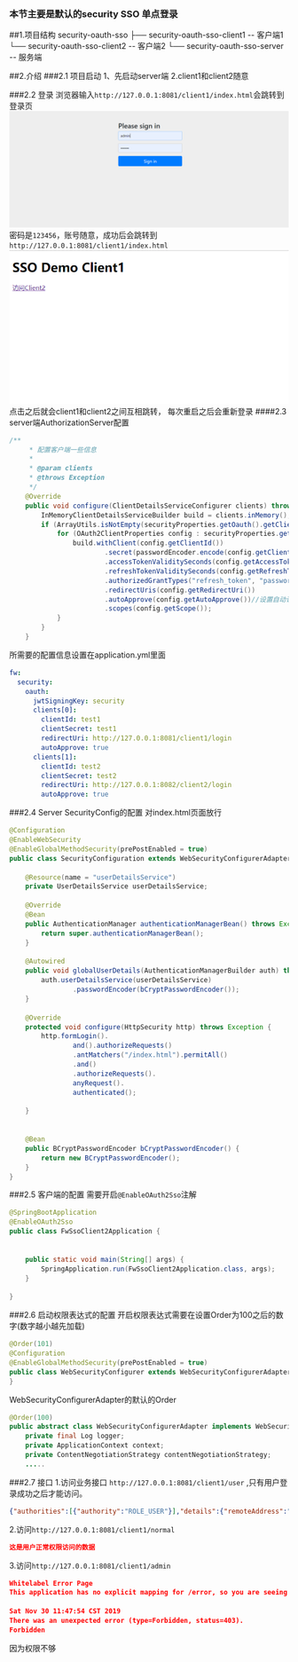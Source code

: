  ### 本节主要是默认的security SSO 单点登录
 

 
##1.项目结构
security-oauth-sso
├── security-oauth-sso-client1 -- 客户端1
└── security-oauth-sso-client2 -- 客户端2
└── security-oauth-sso-server -- 服务端
     
##2.介绍
###2.1 项目启动
       1、先启动server端
       2.client1和client2随意

###2.2 登录
浏览器输入`http://127.0.0.1:8081/client1/index.html`会跳转到登录页
![login](images/login.png)
 密码是`123456`，账号随意，成功后会跳转到`http://127.0.0.1:8081/client1/index.html`
![client1](images/client1.png)
点击之后就会client1和client2之间互相跳转，
每次重启之后会重新登录
####2.3 server端AuthorizationServer配置
```java
/**
     * 配置客户端一些信息
     *
     * @param clients
     * @throws Exception
     */
    @Override
    public void configure(ClientDetailsServiceConfigurer clients) throws Exception {
        InMemoryClientDetailsServiceBuilder build = clients.inMemory();
        if (ArrayUtils.isNotEmpty(securityProperties.getOauth().getClients())) {
            for (OAuth2ClientProperties config : securityProperties.getOauth().getClients()) {
                build.withClient(config.getClientId())
                        .secret(passwordEncoder.encode(config.getClientSecret()))
                        .accessTokenValiditySeconds(config.getAccessTokenValiditySeconds())
                        .refreshTokenValiditySeconds(config.getRefreshTokenValiditySecond())
                        .authorizedGrantTypes("refresh_token", "password", "authorization_code")//OAuth2支持的验证模式
                        .redirectUris(config.getRedirectUri())
                        .autoApprove(config.getAutoApprove())//设置自动认证
                        .scopes(config.getScope());
            }
        }
    }
```
所需要的配置信息设置在application.yml里面
```yaml
fw:
  security:
    oauth:
      jwtSigningKey: security
      clients[0]:
        clientId: test1
        clientSecret: test1
        redirectUri: http://127.0.0.1:8081/client1/login
        autoApprove: true
      clients[1]:
        clientId: test2
        clientSecret: test2
        redirectUri: http://127.0.0.1:8082/client2/login
        autoApprove: true
```
###2.4 Server SecurityConfig的配置
对index.html页面放行
```java
@Configuration
@EnableWebSecurity
@EnableGlobalMethodSecurity(prePostEnabled = true)
public class SecurityConfiguration extends WebSecurityConfigurerAdapter {

    @Resource(name = "userDetailsService")
    private UserDetailsService userDetailsService;

    @Override
    @Bean
    public AuthenticationManager authenticationManagerBean() throws Exception {
        return super.authenticationManagerBean();
    }

    @Autowired
    public void globalUserDetails(AuthenticationManagerBuilder auth) throws Exception {
        auth.userDetailsService(userDetailsService)
                .passwordEncoder(bCryptPasswordEncoder());
    }

    @Override
    protected void configure(HttpSecurity http) throws Exception {
        http.formLogin().
                and().authorizeRequests()
                .antMatchers("/index.html").permitAll()
                .and()
                .authorizeRequests().
                anyRequest().
                authenticated();

    }


    @Bean
    public BCryptPasswordEncoder bCryptPasswordEncoder() {
        return new BCryptPasswordEncoder();
    }
}
```
###2.5 客户端的配置
需要开启`@EnableOAuth2Sso`注解
```java
@SpringBootApplication
@EnableOAuth2Sso
public class FwSsoClient2Application {
	

	public static void main(String[] args) {
		SpringApplication.run(FwSsoClient2Application.class, args);
	}
	
}
```
###2.6 启动权限表达式的配置
开启权限表达式需要在设置Order为100之后的数字(数字越小越先加载)
```java
@Order(101)
@Configuration
@EnableGlobalMethodSecurity(prePostEnabled = true)
public class WebSecurityConfigurer extends WebSecurityConfigurerAdapter {
}
```
WebSecurityConfigurerAdapter的默认的Order
```java
@Order(100)
public abstract class WebSecurityConfigurerAdapter implements WebSecurityConfigurer<WebSecurity> {
    private final Log logger;
    private ApplicationContext context;
    private ContentNegotiationStrategy contentNegotiationStrategy;
    .....
```
###2.7 接口
1.访问业务接口 `http://127.0.0.1:8081/client1/user` ,只有用户登录成功之后才能访问。
```json
{"authorities":[{"authority":"ROLE_USER"}],"details":{"remoteAddress":"127.0.0.1","sessionId":"21A7B37ADDDC7D134BE88CA500C92A3A","tokenValue":"eyJhbGciOiJIUzI1NiIsInR5cCI6IkpXVCJ9.eyJleHAiOjE1NzUwOTI3NjYsInVzZXJfbmFtZSI6ImFkbWluIiwiYXV0aG9yaXRpZXMiOlsiUk9MRV9VU0VSIl0sImp0aSI6Ijg3NzgwMWMwLTZhN2YtNDUzNS1iZGIwLWViZmVjYmY1NTQ0YyIsImNsaWVudF9pZCI6InRlc3QxIiwic2NvcGUiOlsiYWxsIl19.gErzPZqyOJiTzt0ZOsLDzURfSw1kXThigRFI2rMa-PI","tokenType":"bearer","decodedDetails":null},"authenticated":true,"userAuthentication":{"authorities":[{"authority":"ROLE_USER"}],"details":null,"authenticated":true,"principal":"admin","credentials":"N/A","name":"admin"},"oauth2Request":{"clientId":"test1","scope":["all"],"requestParameters":{"client_id":"test1"},"resourceIds":[],"authorities":[],"approved":true,"refresh":false,"redirectUri":null,"responseTypes":[],"extensions":{},"grantType":null,"refreshTokenRequest":null},"clientOnly":false,"principal":"admin","credentials":"","name":"admin"}
```
2.访问`http://127.0.0.1:8081/client1/normal`
```json
这是用户正常权限访问的数据
```
3.访问`http://127.0.0.1:8081/client1/admin`
```json
Whitelabel Error Page
This application has no explicit mapping for /error, so you are seeing this as a fallback.

Sat Nov 30 11:47:54 CST 2019
There was an unexpected error (type=Forbidden, status=403).
Forbidden
```
因为权限不够